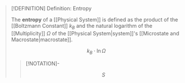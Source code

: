>[!DEFINITION] Definition: Entropy
>
>The **entropy** of a [[Physical System]] is defined as the product of the [[Boltzmann Constant]] $k_B$ and the natural logarithm of the [[Multiplicity]] $\Omega$ of the [[Physical System|system]]'s [[Microstate and Macrostate|macrostate]].
>
>$$
>k_B \cdot \ln \Omega
>$$
>
>>[!NOTATION]-
>>
>>$$
>>S
>>$$
>>
>
